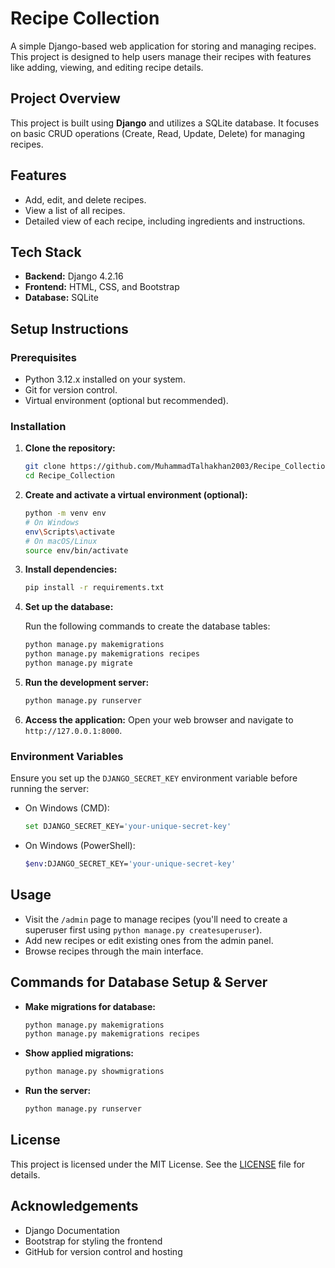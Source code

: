 
# Recipe Collection

A simple Django-based web application for storing and managing recipes. This project is designed to help users manage their recipes with features like adding, viewing, and editing recipe details.

## Project Overview

This project is built using **Django** and utilizes a SQLite database. It focuses on basic CRUD operations (Create, Read, Update, Delete) for managing recipes.

## Features

- Add, edit, and delete recipes.
- View a list of all recipes.
- Detailed view of each recipe, including ingredients and instructions.

## Tech Stack

- **Backend:** Django 4.2.16
- **Frontend:** HTML, CSS, and Bootstrap
- **Database:** SQLite

## Setup Instructions

### Prerequisites

- Python 3.12.x installed on your system.
- Git for version control.
- Virtual environment (optional but recommended).

### Installation

1. **Clone the repository:**

   ```bash
   git clone https://github.com/MuhammadTalhakhan2003/Recipe_Collection.git
   cd Recipe_Collection
   ```

2. **Create and activate a virtual environment (optional):**

   ```bash
   python -m venv env
   # On Windows
   env\Scripts\activate
   # On macOS/Linux
   source env/bin/activate
   ```

3. **Install dependencies:**

   ```bash
   pip install -r requirements.txt
   ```

4. **Set up the database:**

   Run the following commands to create the database tables:

   ```bash
   python manage.py makemigrations
   python manage.py makemigrations recipes
   python manage.py migrate
   ```

5. **Run the development server:**

   ```bash
   python manage.py runserver
   ```

6. **Access the application:**
   Open your web browser and navigate to `http://127.0.0.1:8000`.

### Environment Variables

Ensure you set up the `DJANGO_SECRET_KEY` environment variable before running the server:

- On Windows (CMD):

   ```bash
   set DJANGO_SECRET_KEY='your-unique-secret-key'
   ```

- On Windows (PowerShell):

   ```bash
   $env:DJANGO_SECRET_KEY='your-unique-secret-key'
   ```

## Usage

- Visit the `/admin` page to manage recipes (you'll need to create a superuser first using `python manage.py createsuperuser`).
- Add new recipes or edit existing ones from the admin panel.
- Browse recipes through the main interface.

## Commands for Database Setup & Server

- **Make migrations for database:**

   ```bash
   python manage.py makemigrations
   python manage.py makemigrations recipes
   ```

- **Show applied migrations:**

   ```bash
   python manage.py showmigrations
   ```

- **Run the server:**

   ```bash
   python manage.py runserver
   ```

## License

This project is licensed under the MIT License. See the [LICENSE](LICENSE) file for details.

## Acknowledgements

- Django Documentation
- Bootstrap for styling the frontend
- GitHub for version control and hosting
